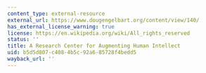 ```yaml
---
content_type: external-resource
external_url: https://www.dougengelbart.org/content/view/140/
has_external_license_warning: true
license: https://en.wikipedia.org/wiki/All_rights_reserved
status: ''
title: A Research Center for Augmenting Human Intellect
uid: b5d5d807-c408-4b5c-92a6-85728f4bedd5
wayback_url: ''
---
```

